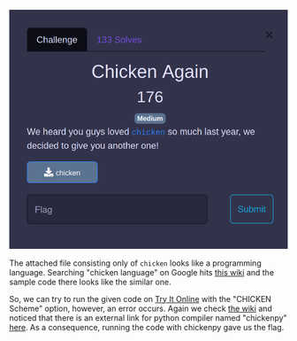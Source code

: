 
![Chicken again](https://github.com/Hed6eH0g/ctf/blob/main/2023/byuctf/rev/chicken_again/figs/chicken_again_0.png)

The attached file consisting only of `chicken` looks like a programming language.
Searching "chicken language" on Google hits [this wiki](https://esolangs.org/wiki/Chicken) and the sample code there looks like the similar one.

So, we can try to run the given code on [Try It Online](https://tio.run/#) with the "CHICKEN Scheme" option, however, an error occurs.
Again we check [the wiki](https://esolangs.org/wiki/Chicken) and noticed that there is an external link for python compiler named "chickenpy" [here](https://github.com/kosayoda/chickenpy).
As a consequence, running the code with chickenpy gave us the flag.
